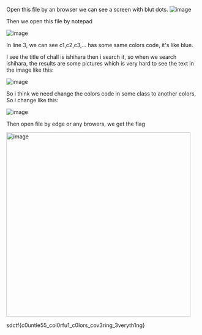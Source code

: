 Open this file by an browser we can see a screen with blut dots.
![image](https://user-images.githubusercontent.com/80806913/167874179-35f10fd6-c601-4a6e-8227-a1e6dd6c5144.png)

Then we open this file by notepad

![image](https://user-images.githubusercontent.com/80806913/167874370-2f9b4232-4393-4f3d-a591-f570efd227c9.png)

In line 3, we can see c1,c2,c3,... has some same colors code, it's like blue.

I see the title of chall is ishihara then i search it, so when we search ishihara, the results are some pictures which is very hard to see the text in the image like this:

![image](https://user-images.githubusercontent.com/80806913/167875160-66a5bb09-ab38-48e9-bd94-158d84b82c87.png)

So i think we need change the colors code in some class to another colors. So i change like this:

![image](https://user-images.githubusercontent.com/80806913/167875386-03454df2-ced8-4338-a8cb-8767b603bcc8.png)

Then open file by edge or any browers, we get the flag

<img width="481" alt="image" src="https://user-images.githubusercontent.com/80806913/167875568-70664d88-92a5-49cb-bea8-20cd12f5094e.png">

sdctf{c0untle55_col0rfu1_c0lors_cov3ring_3veryth1ng}
